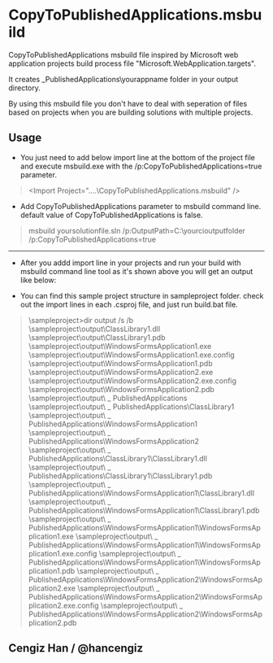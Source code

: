 CopyToPublishedApplications.msbuild
===================================

CopyToPublishedApplications msbuild file inspired by Microsoft web application projects build process file "Microsoft.WebApplication.targets".

It creates _PublishedApplications\yourappname folder in your output directory. 

By using this msbuild file you don't have to deal with seperation of files based on projects when you are building solutions with multiple projects.

Usage
-----------------------
- You just need to add below import line at the bottom of the project file and execute msbuild.exe with the /p:CopyToPublishedApplications=true parameter.

>&lt;Import Project="..\..\CopyToPublishedApplications.msbuild" /&gt;

- Add CopyToPublishedApplications parameter to msbuild command line. default value of CopyToPublishedApplications is false.

>msbuild yoursolutionfile.sln /p:OutputPath=C:\yourcioutputfolder /p:CopyToPublishedApplications=true

-----------------------
- After you addd import line in your projects and run your build with msbuild command line tool as it's shown above you will get an output like below:

- You can find this sample project structure in sampleproject folder. check out the import lines in each .csproj file, and just run build.bat file.

>\sampleproject>dir output /s /b
>\sampleproject\output\ClassLibrary1.dll
>\sampleproject\output\ClassLibrary1.pdb
>\sampleproject\output\WindowsFormsApplication1.exe
>\sampleproject\output\WindowsFormsApplication1.exe.config
>\sampleproject\output\WindowsFormsApplication1.pdb
>\sampleproject\output\WindowsFormsApplication2.exe
>\sampleproject\output\WindowsFormsApplication2.exe.config
>\sampleproject\output\WindowsFormsApplication2.pdb
>\sampleproject\output\ _ PublishedApplications
>\sampleproject\output\ _ PublishedApplications\ClassLibrary1
>\sampleproject\output\ _ PublishedApplications\WindowsFormsApplication1
>\sampleproject\output\ _ PublishedApplications\WindowsFormsApplication2
>\sampleproject\output\ _ PublishedApplications\ClassLibrary1\ClassLibrary1.dll
>\sampleproject\output\ _ PublishedApplications\ClassLibrary1\ClassLibrary1.pdb
>\sampleproject\output\ _ PublishedApplications\WindowsFormsApplication1\ClassLibrary1.dll
>\sampleproject\output\ _ PublishedApplications\WindowsFormsApplication1\ClassLibrary1.pdb
>\sampleproject\output\ _ PublishedApplications\WindowsFormsApplication1\WindowsFormsApplication1.exe
>\sampleproject\output\ _ PublishedApplications\WindowsFormsApplication1\WindowsFormsApplication1.exe.config
>\sampleproject\output\ _ PublishedApplications\WindowsFormsApplication1\WindowsFormsApplication1.pdb
>\sampleproject\output\ _ PublishedApplications\WindowsFormsApplication2\WindowsFormsApplication2.exe
>\sampleproject\output\ _ PublishedApplications\WindowsFormsApplication2\WindowsFormsApplication2.exe.config
>\sampleproject\output\ _ PublishedApplications\WindowsFormsApplication2\WindowsFormsApplication2.pdb



Cengiz Han / @hancengiz
-----------------------